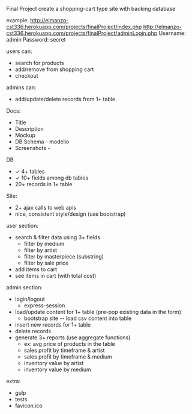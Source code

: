 
Final Project
create a shopping-cart type site with backing database

example:
    http://elmanzo-cst336.herokuapp.com/projects/finalProject/index.php
    http://elmanzo-cst336.herokuapp.com/projects/finalProject/adminLogin.php
        Username: admin
        Password: secret

users can:
- search for products
- add/remove from shopping cart
- checkout

admins can:
- add/update/delete records from 1+ table

Docs:
- Title
- Description
- Mockup
- DB Schema - modelio
- Screenshots - 

DB
- ✓ 4+ tables
- ✓ 10+ fields among db tables
- 20+ records in 1+ table

Site:
- 2+ ajax calls to web apis
- nice, consistent style/design (use bootstrap)

user section:
- search & filter data using 3+ fields
    + filter by medium
    + filter by artist
    + filter by masterpiece (substring)
    + filter by sale price
- add items to cart
- see items in cart (with total cost)

admin section:
- login/logout 
    + express-session
- load/update content for 1+ table (pre-pop existing data in the form)
    + bootstrap site -- load csv content into table
- insert new records for 1+ table
- delete records
- generate 3+ reports (use aggregate functions)
    - ex: avg price of products in the table
    + sales profit by timeframe & artist
    + sales profit by timeframe & medium
    + inventory value by artist
    + inventory value by medium
    
extra:
+ gulp
+ tests
+ favicon.ico  
